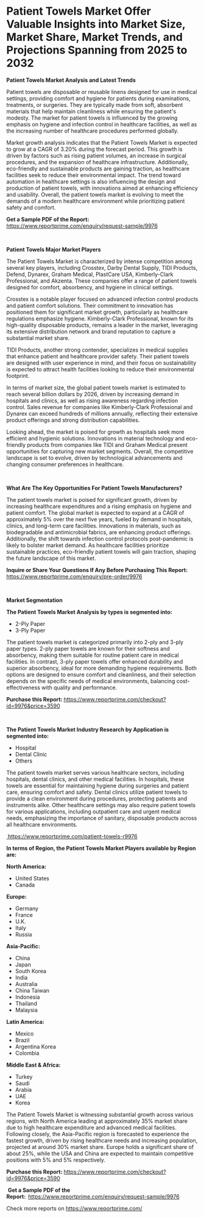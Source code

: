 <p><h1>Patient Towels Market Offer Valuable Insights into Market Size, Market Share, Market Trends, and Projections Spanning from 2025 to 2032</h1></p><p><strong>Patient Towels Market Analysis and Latest Trends</strong></p>
<p><p>Patient towels are disposable or reusable linens designed for use in medical settings, providing comfort and hygiene for patients during examinations, treatments, or surgeries. They are typically made from soft, absorbent materials that help maintain cleanliness while ensuring the patient's modesty. The market for patient towels is influenced by the growing emphasis on hygiene and infection control in healthcare facilities, as well as the increasing number of healthcare procedures performed globally.</p><p>Market growth analysis indicates that the Patient Towels Market is expected to grow at a CAGR of 3.20% during the forecast period. This growth is driven by factors such as rising patient volumes, an increase in surgical procedures, and the expansion of healthcare infrastructure. Additionally, eco-friendly and sustainable products are gaining traction, as healthcare facilities seek to reduce their environmental impact. The trend toward automation in healthcare settings is also influencing the design and production of patient towels, with innovations aimed at enhancing efficiency and usability. Overall, the patient towels market is evolving to meet the demands of a modern healthcare environment while prioritizing patient safety and comfort.</p></p>
<p><strong>Get a Sample PDF of the Report:&nbsp;</strong> <a href="https://www.reportprime.com/enquiry/request-sample/9976?utm_campaign=2720&utm_medium=2&utm_source=Github&utm_content=ia&utm_term=20032025&utm_id=patient-towels">https://www.reportprime.com/enquiry/request-sample/9976</a></p>
<p>&nbsp;</p>
<p><strong>Patient Towels Major Market Players</strong></p>
<p><p>The Patient Towels Market is characterized by intense competition among several key players, including Crosstex, Darby Dental Supply, TIDI Products, Defend, Dynarex, Graham Medical, PlastCare USA, Kimberly-Clark Professional, and Akzenta. These companies offer a range of patient towels designed for comfort, absorbency, and hygiene in clinical settings.</p><p>Crosstex is a notable player focused on advanced infection control products and patient comfort solutions. Their commitment to innovation has positioned them for significant market growth, particularly as healthcare regulations emphasize hygiene. Kimberly-Clark Professional, known for its high-quality disposable products, remains a leader in the market, leveraging its extensive distribution network and brand reputation to capture a substantial market share. </p><p>TIDI Products, another strong contender, specializes in medical supplies that enhance patient and healthcare provider safety. Their patient towels are designed with user experience in mind, and their focus on sustainability is expected to attract health facilities looking to reduce their environmental footprint. </p><p>In terms of market size, the global patient towels market is estimated to reach several billion dollars by 2026, driven by increasing demand in hospitals and clinics, as well as rising awareness regarding infection control. Sales revenue for companies like Kimberly-Clark Professional and Dynarex can exceed hundreds of millions annually, reflecting their extensive product offerings and strong distribution capabilities.</p><p>Looking ahead, the market is poised for growth as hospitals seek more efficient and hygienic solutions. Innovations in material technology and eco-friendly products from companies like TIDI and Graham Medical present opportunities for capturing new market segments. Overall, the competitive landscape is set to evolve, driven by technological advancements and changing consumer preferences in healthcare.</p></p>
<p>&nbsp;</p>
<p><strong>What Are The Key Opportunities For Patient Towels Manufacturers?</strong></p>
<p><p>The patient towels market is poised for significant growth, driven by increasing healthcare expenditures and a rising emphasis on hygiene and patient comfort. The global market is expected to expand at a CAGR of approximately 5% over the next five years, fueled by demand in hospitals, clinics, and long-term care facilities. Innovations in materials, such as biodegradable and antimicrobial fabrics, are enhancing product offerings. Additionally, the shift towards infection control protocols post-pandemic is likely to bolster market demand. As healthcare facilities prioritize sustainable practices, eco-friendly patient towels will gain traction, shaping the future landscape of this market.</p></p>
<p><strong>Inquire or Share Your Questions If Any Before Purchasing This Report:</strong> <a href="https://www.reportprime.com/enquiry/pre-order/9976?utm_campaign=2720&utm_medium=2&utm_source=Github&utm_content=ia&utm_term=20032025&utm_id=patient-towels">https://www.reportprime.com/enquiry/pre-order/9976</a></p>
<p>&nbsp;</p>
<p><strong>Market Segmentation</strong></p>
<p><strong>The Patient Towels Market Analysis by types is segmented into:</strong></p>
<p><ul><li>2-Ply Paper</li><li>3-Ply Paper</li></ul></p>
<p><p>The patient towels market is categorized primarily into 2-ply and 3-ply paper types. 2-ply paper towels are known for their softness and absorbency, making them suitable for routine patient care in medical facilities. In contrast, 3-ply paper towels offer enhanced durability and superior absorbency, ideal for more demanding hygiene requirements. Both options are designed to ensure comfort and cleanliness, and their selection depends on the specific needs of medical environments, balancing cost-effectiveness with quality and performance.</p></p>
<p><strong>Purchase this Report:&nbsp;</strong><a href="https://www.reportprime.com/checkout?id=9976&price=3590&utm_campaign=2720&utm_medium=2&utm_source=Github&utm_content=ia&utm_term=20032025&utm_id=patient-towels">https://www.reportprime.com/checkout?id=9976&price=3590</a></p>
<p>&nbsp;</p>
<p><strong>The Patient Towels Market Industry Research by Application is segmented into:</strong></p>
<p><ul><li>Hospital</li><li>Dental Clinic</li><li>Others</li></ul></p>
<p><p>The patient towels market serves various healthcare sectors, including hospitals, dental clinics, and other medical facilities. In hospitals, these towels are essential for maintaining hygiene during surgeries and patient care, ensuring comfort and safety. Dental clinics utilize patient towels to provide a clean environment during procedures, protecting patients and instruments alike. Other healthcare settings may also require patient towels for various applications, including outpatient care and urgent medical needs, emphasizing the importance of sanitary, disposable products across all healthcare environments.</p></p>
<p><a href="https://www.reportprime.com/patient-towels-r9976?utm_campaign=2720&utm_medium=2&utm_source=Github&utm_content=ia&utm_term=20032025&utm_id=patient-towels">&nbsp;https://www.reportprime.com/patient-towels-r9976</a></p>
<p><strong>In terms of Region, the Patient Towels Market Players available by Region are:</strong></p>
<p>
    <p> <strong> North America: </strong>
        <ul>
            <li>United States</li>
            <li>Canada</li>
        </ul>
        </p> 
    <p> <strong> Europe: </strong>
        <ul>
            <li>Germany</li>
            <li>France</li>
            <li>U.K.</li>
            <li>Italy</li>
            <li>Russia</li>
        </ul>
        </p> 
    <p> <strong> Asia-Pacific: </strong>
        <ul>
            <li>China</li>
            <li>Japan</li>
            <li>South Korea</li>
            <li>India</li>
            <li>Australia</li>
            <li>China Taiwan</li>
            <li>Indonesia</li>
            <li>Thailand</li>
            <li>Malaysia</li>
        </ul>
        </p> 
    <p> <strong> Latin America: </strong>
        <ul>
            <li>Mexico</li>
            <li>Brazil</li>
            <li>Argentina Korea</li>
            <li>Colombia</li>
        </ul>
        </p> 
    <p> <strong> Middle East & Africa: </strong>
        <ul>
            <li>Turkey</li>
            <li>Saudi</li>
            <li>Arabia</li>
            <li>UAE</li>
            <li>Korea</li>
        </ul>
    </p>
    </p>
<p><p>The Patient Towels Market is witnessing substantial growth across various regions, with North America leading at approximately 35% market share due to high healthcare expenditure and advanced medical facilities. Following closely, the Asia-Pacific region is forecasted to experience the fastest growth, driven by rising healthcare needs and increasing population, projected at around 30% market share. Europe holds a significant share of about 25%, while the USA and China are expected to maintain competitive positions with 5% and 5% respectively.</p></p>
<p><strong>Purchase this Report: </strong><a href="https://www.reportprime.com/checkout?id=9976&price=3590&utm_campaign=2720&utm_medium=2&utm_source=Github&utm_content=ia&utm_term=20032025&utm_id=patient-towels">https://www.reportprime.com/checkout?id=9976&price=3590</a></p>
<p>&nbsp;<strong>Get a Sample PDF of the Report:&nbsp;&nbsp;</strong><a href="https://www.reportprime.com/enquiry/request-sample/9976?utm_campaign=2720&utm_medium=2&utm_source=Github&utm_content=ia&utm_term=20032025&utm_id=patient-towels">https://www.reportprime.com/enquiry/request-sample/9976</a></p>
<p><strong></strong></p>
<p>Check more reports on <a href="https://www.reportprime.com/?utm_campaign=2720&utm_medium=2&utm_source=Github&utm_content=ia&utm_term=20032025&utm_id=patient-towels">https://www.reportprime.com/</a></p>